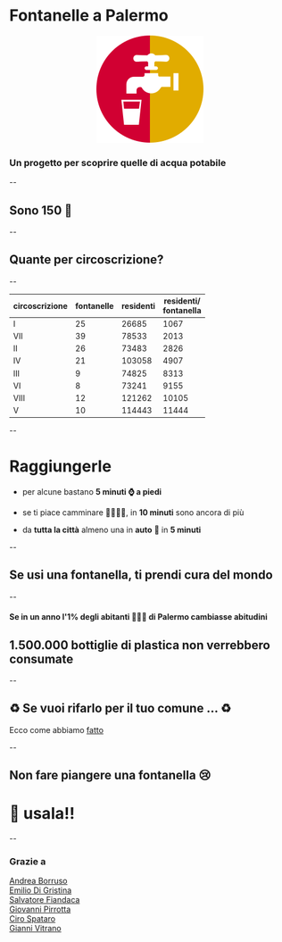 <!-- .slide: data-background="#136CE9" -->
# Fontanelle a Palermo

<div align="center">
<img src="./imgs/fontanelleAPalermo_logo.png" style="background:none; border:none; box-shadow:none;">
</div>

### Un progetto per scoprire quelle di acqua potabile

--

<!-- .slide: data-background="./imgs/mappaBase.jpg" data-background-transition="zoom" -->

## Sono 150 🧮
<!-- .element: class="fragment grow highlight-orange" -->



--

<!-- .slide: data-background="./imgs/mappaConteggiCirc.jpg" data-background-transition="zoom" data-state="tabella" -->
## Quante per circoscrizione?

--

<!-- .slide: data-background="./imgs/mappaConteggiCirc.jpg"  data-state="tabella" -->

| circoscrizione | fontanelle | residenti | residenti/<br>fontanella |
| --- | --- | --- | --- |
| I | 25 | 26685 | 1067 |
| VII | 39 | 78533 | 2013 |
| II | 26 | 73483 | 2826 |
| IV | 21 | 103058 | 4907 |
| III | 9 | 74825 | 8313 |
| VI | 8 | 73241 | 9155 |
| VIII | 12 | 121262 | 10105 |
| V | 10 | 114443 | 11444 |

--

<!-- .slide: data-background="#136CE9" data-state="lista" -->

# Raggiungerle

<div>

<!-- .element: class="fragment" -->
- per alcune bastano **5 minuti ⌚ a piedi**<!-- .element: class="fragment highlight-verde" -->
</div>

<div>

<!-- .element: class="fragment"  -->
- se ti piace camminare 🚶‍♀️🚶‍♂️, in **10 minuti** sono ancora di più<!-- .element: class="fragment highlight-verde grow" -->
</div>

<div>

<!-- .element: class="fragment"  -->
- da **tutta la città** almeno una in **auto** 🚗<!-- .element: class="fragment highlight-verde grow" --> in **5 minuti**<!-- .element: class="fragment highlight-verde grow" -->
</div>


--

<!-- .slide: data-background="./imgs/bottiglie.jpg" data-background-transition="zoom" data-state="titolo" -->

## Se usi una fontanella, ti prendi cura del mondo

--

<!-- .slide: data-background="#136CE9" -->

#### Se in un anno l'1% degli abitanti 🧑‍🤝‍🧑 di Palermo cambiasse abitudini

## 1.500.000 bottiglie di plastica non verrebbero consumate<!-- .element: class="fragment grow" -->

--

<!-- .slide: data-background="#16C60C" -->

## ♻️ Se vuoi rifarlo per il tuo comune ... ♻️

Ecco come abbiamo [fatto](#)

--

<!-- .slide: data-background="./imgs/goccieFontana.gif"  data-state="usala" -->

## Non fare piangere una fontanella 😢<!-- .element: class="fragment" -->

# 🙏 usala!!<!-- .element: class="fragment" -->

--


### Grazie a

  <div class="lt-grid-container">
    <div>
      <a href="https://twitter.com/aborruso" target="_blank">Andrea Borruso</a>
    </div>
    <div>
      <a href="#" target="_blank">Emilio Di Gristina</a>
    </div>
    <div>
      <a href="https://twitter.com/totofiandaca" target="_blank">Salvatore Fiandaca</a>
    </div>
    <div>
      <a href="https://twitter.com/gpirrotta" target="_blank">Giovanni Pirrotta</a>
    </div>
    <div>
      <a href="https://twitter.com/cirospat" target="_blank">Ciro Spataro</a>
    </div>
    <div>
      <a href="https://twitter.com/gbvitrano" target="_blank">Gianni Vitrano</a>
    </div>
  </div>
